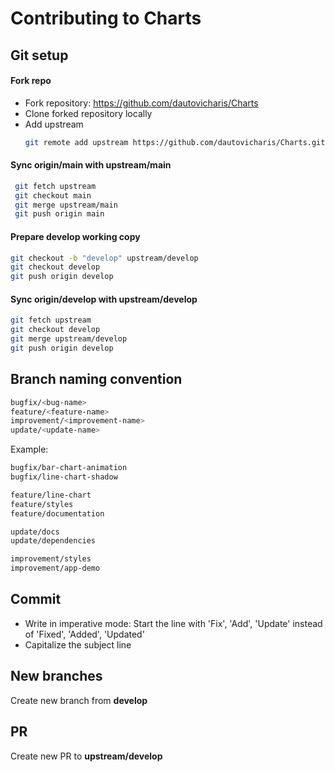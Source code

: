 # Contributing to Charts

## Git setup
#### Fork repo
 - Fork repository: https://github.com/dautovicharis/Charts
 - Clone forked repository locally
 - Add upstream
   ```bash
   git remote add upstream https://github.com/dautovicharis/Charts.git
   ```

#### Sync **origin/main** with **upstream/main**
```bash
 git fetch upstream
 git checkout main
 git merge upstream/main
 git push origin main
```

#### Prepare **develop** working copy
```bash
git checkout -b "develop" upstream/develop
git checkout develop
git push origin develop
```

#### Sync **origin/develop** with **upstream/develop**
```bash
git fetch upstream
git checkout develop
git merge upstream/develop
git push origin develop
```

## Branch naming convention
```bash
bugfix/<bug-name>
feature/<feature-name>
improvement/<improvement-name>
update/<update-name>
```

Example:
```bash
bugfix/bar-chart-animation
bugfix/line-chart-shadow

feature/line-chart
feature/styles
feature/documentation

update/docs
update/dependencies

improvement/styles
improvement/app-demo
```

## Commit
 - Write in imperative mode:  Start the line with 'Fix', 'Add', 'Update' instead of 'Fixed', 'Added', 'Updated'
 - Capitalize the subject line

## New branches
Create new branch from **develop**

## PR
Create new PR to **upstream/develop**


